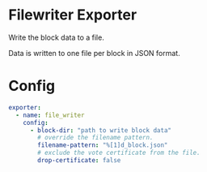 # Filewriter Exporter

Write the block data to a file.

Data is written to one file per block in JSON format.

# Config
```yaml
exporter:
  - name: file_writer
    config:
      - block-dir: "path to write block data"
        # override the filename pattern.
        filename-pattern: "%[1]d_block.json"
        # exclude the vote certificate from the file.
        drop-certificate: false
```

